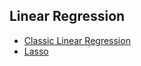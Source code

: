 ## Linear Regression
* [Classic Linear Regression](https://github.com/bochendong/Machine-learning/edit/master/Linear_regression/Classic_Linear_Regression)
* [Lasso](https://github.com/bochendong/Machine-learning/edit/master/Linear_regression/Lasso)
